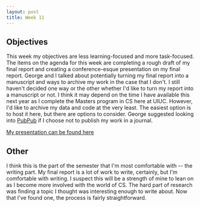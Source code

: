 ```yaml
---
layout: post
title: Week 11
---
```


## Objectives

This week my objectives are less learning-focused and more task-focused. The items on the agenda for this week are completing a rough draft of my final report and creating a conference-esque presentation on my final report. George and I talked about potentially turning my final report into a manuscript and ways to archive my work in the case that I don't. I still haven't decided one way or the other whether I'd like to turn my report into a manuscript or not. I think it may depend on the time I have available this next year as I complete the Masters program in CS here at UIUC. However, I'd like to archive my data and code at the very least. The easiest option is to host it here, but there are options to consider. George suggested looking into [PubPub](https://www.pubpub.org/) if I choose not to publish my work in a journal. 

[My presentation can be found here](files/finalreportpres.pdf)

## Other

I think this is the part of the semester that I'm most comfortable with -- the writing part. My final report is a lot of work to write, certainly, but I'm comfortable with writing. I suspect this will be a strength of mine to lean on as I become more involved with the world of CS. The hard part of research was finding a topic I thought was interesting enough to write about. Now that I've found one, the process is fairly straightforward. 
